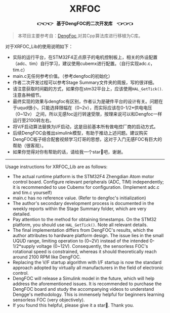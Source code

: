  <div align = "center">
	<a name ="Top"></a>
	<h1>XRFOC</h1>
		<strong>
			<p>👉👉👉&nbsp;&nbsp;
				基于DengFOC的二次开发库
				&nbsp;&nbsp;
		👈👈👈</p>
	</strong>
</div>

> 本项目主要参考自：[DengFoc](https://github.com/ToanTech/DengFOC_Lib),对其Cpp算法库进行移植为C库。

对于XRFOC_Lib的使用说明如下：

- 实际的运行平台，在STM32F4正点原子的电机控制板上，相关的外设配置（adc、tim）自行学习，建议使用cubemx进行配置。（自行实现adc.c，tim.c）
- main.c无任何参考价值。（参考dengfoc的初始化）
- 作者二次开发过程可以参考Stage Summary文件夹的周报，写的很详细。
- 请注意获取时间戳的方式，如果你在stm32平台上，应该使用`HAL_GetTick()`.注意各种细节。
- 最终实现的效果与dengfoc有区别，作者认为是硬件平台的设计有关。问题在于uqud很小，只能选择限幅在（0~2v），而实际应该在0-1/2\*供电电压（0~12v） 之间，所以无感foc运行转速受限，按理来说可以和Dengfoc一样运行至2100转左右。
- 将V/F启动算法替换为I/F启动，这是目前基本所有做电控厂商的启动方式。
- 后续DengFOC会推出simulink模型，有助于推动上述问题。建议购买DengFOC板子结合配套视频学习灯哥的思想，这对于入门无感FOC有巨大的帮助（很客观）。
- 如果你觉得对你有帮助的话，请给我一个star🌟吧，谢谢。

---

Usage instructions for XRFOC_Lib are as follows:
- The actual runtime platform is the STM32F4 Zhengdian Atom motor control board. Configure relevant peripherals (ADC, TIM) independently; it is recommended to use Cubemx for configuration. (Implement adc.c and tim.c yourself)
- main.c has no reference value. (Refer to dengfoc's initialization) 
- The author's secondary development process is documented in the weekly reports within the Stage Summary folder, which are very detailed. 
- Pay attention to the method for obtaining timestamps. On the STM32 platform, you should use `HAL_GetTick()`. Note all relevant details. 
- The final implementation differs from DengFOC's results, which the author attributes to hardware platform design. The issue lies in the small UQUD range, limiting operation to (0~2V) instead of the intended 0-1/2*supply voltage (0~12V). Consequently, the sensorless FOC's rotational speed is constrained, whereas it should theoretically reach around 2100 RPM like DengFOC. 
- Replacing the V/F startup algorithm with I/F startup is now the standard approach adopted by virtually all manufacturers in the field of electronic control. 
- DengFOC will release a Simulink model in the future, which will help address the aforementioned issues. It is recommended to purchase the DengFOC board and study the accompanying videos to understand Dengge's methodology. This is immensely helpful for beginners learning sensorless FOC (very objectively). 
- If you found this helpful, please give it a star🌟. Thank you.